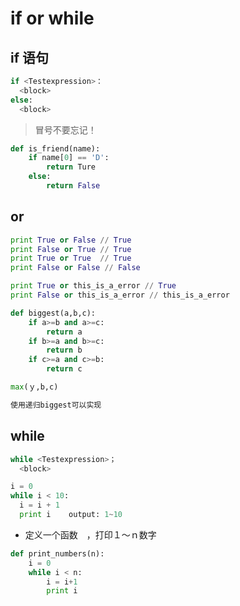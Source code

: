 # if or while

## if 语句　
```python
if <Testexpression>：
  <block>
else:
  <block>
```
> 冒号不要忘记！

```python
def is_friend(name):
    if name[0] == 'D':
        return Ture
    else:
        return False
```


## or

```python
print True or False // True
print False or True // True
print True or True  // True
print False or False // False

print True or this_is_a_error // True
print False or this_is_a_error // this_is_a_error
```

```python
def biggest(a,b,c):
    if a>=b and a>=c:
        return a
    if b>=a and b>=c:
        return b
    if c>=a and c>=b:
        return c

max(ｙ,b,c)

使用递归biggest可以实现

```


## while
```python
while <Testexpression>；
  <block>
```

```python
i = 0
while i < 10:
  i = i + 1
  print i    output: 1~10
```
- 定义一个函数　，打印１～ｎ数字
```python
def print_numbers(n):
    i = 0
    while i < n:
        i = i+1
        print i
```
